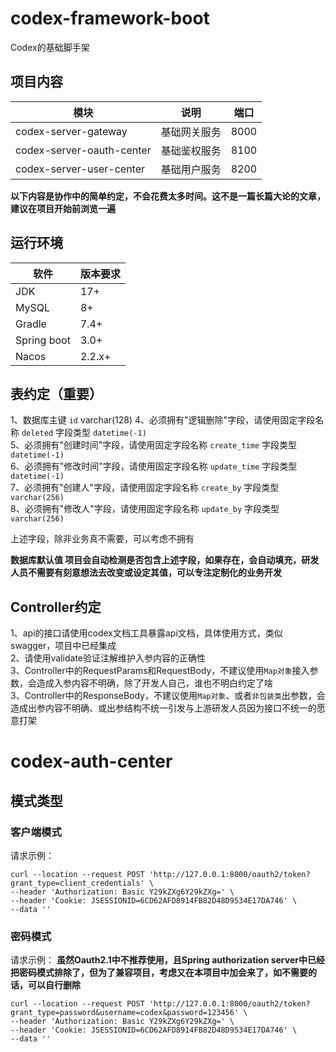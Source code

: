 # codex-framework-boot

Codex的基础脚手架

## 项目内容
| 模块                        | 说明     | 端口     |
|---------------------------|--------|--------|
| codex-server-gateway      | 基础网关服务 | 8000 |
| codex-server-oauth-center | 基础鉴权服务 | 8100 |
| codex-server-user-center  | 基础用户服务 | 8200 |

**以下内容是协作中的简单约定，不会花费太多时间。这不是一篇长篇大论的文章，建议在项目开始前浏览一遍**

## 运行环境
| 软件          | 版本要求   |
|-------------|--------|
| JDK         | 17+    |
| MySQL       | 8+     |
| Gradle      | 7.4+   |
| Spring boot | 3.0+   |
| Nacos       | 2.2.x+ |


## 表约定（重要）

1、数据库主键 `id` varchar(128)
4、必须拥有"逻辑删除"字段，请使用固定字段名称 `deleted` 字段类型 `datetime(-1)`  
5、必须拥有"创建时间"字段，请使用固定字段名称 `create_time` 字段类型 `datetime(-1)`  
6、必须拥有"修改时间"字段，请使用固定字段名称 `update_time` 字段类型 `datetime(-1)`  
7、必须拥有"创建人"字段，请使用固定字段名称 `create_by` 字段类型 `varchar(256)`  
8、必须拥有"修改人"字段，请使用固定字段名称 `update_by` 字段类型 `varchar(256)`

上述字段，除非业务真不需要，可以考虑不拥有

**数据库默认值
项目会自动检测是否包含上述字段，如果存在，会自动填充，研发人员不需要有刻意想法去改变或设定其值，可以专注定制化的业务开发**

## Controller约定
1、api的接口请使用codex文档工具暴露api文档，具体使用方式，类似swagger，项目中已经集成  
2、请使用validate验证注解维护入参内容的正确性  
3、Controller中的RequestParams和RequestBody，不建议使用`Map对象`接入参数，会造成入参内容不明确，除了开发人自己，谁也不明白约定了啥  
3、Controller中的ResponseBody，不建议使用`Map对象`、或者`非包装类`出参数，会造成出参内容不明确、或出参结构不统一引发与上游研发人员因为接口不统一的愿意打架


# codex-auth-center

## 模式类型


### 客户端模式

请求示例：

```shell
curl --location --request POST 'http://127.0.0.1:8000/oauth2/token?grant_type=client_credentials' \
--header 'Authorization: Basic Y29kZXg6Y29kZXg=' \
--header 'Cookie: JSESSIONID=6CD62AFD8914FB82D48D9534E17DA746' \
--data ''
```

### 密码模式

请求示例：
**虽然Oauth2.1中不推荐使用，且Spring authorization server中已经把密码模式排除了，但为了兼容项目，考虑又在本项目中加会来了，如不需要的话，可以自行删除**
```shell
curl --location --request POST 'http://127.0.0.1:8000/oauth2/token?grant_type=password&username=codex&password=123456' \
--header 'Authorization: Basic Y29kZXg6Y29kZXg=' \
--header 'Cookie: JSESSIONID=6CD62AFD8914FB82D48D9534E17DA746' \
--data ''
```





